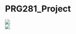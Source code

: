 # PRG281_Project
<div align="centre">
<img src="https://user-images.githubusercontent.com/64956298/182681902-4c9eb253-58e6-4db2-a68b-d17d4af1a5ad.JPG">
</div>
<div align="centre">
<img src="https://user-images.githubusercontent.com/64956298/182681909-c3be4056-cb73-4a3e-aae4-1b059c374a60.JPG">
</div>
